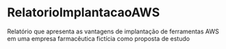 # RelatorioImplantacaoAWS
Relatório que apresenta as vantagens de implantação de ferramentas AWS em uma empresa farmacêutica fictícia como proposta de estudo
